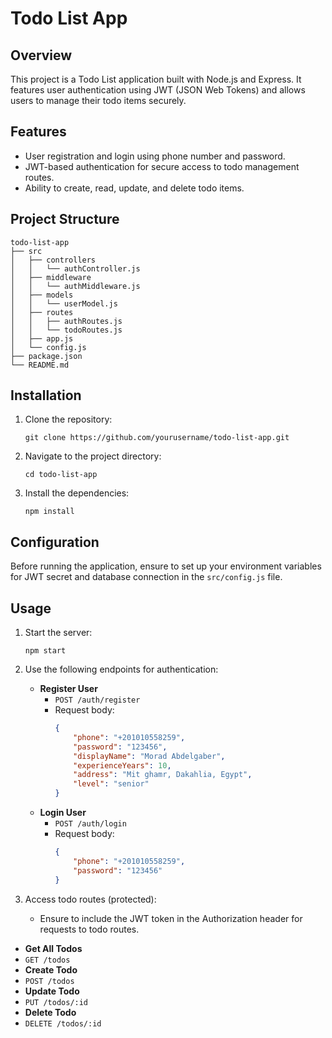 # Todo List App

## Overview
This project is a Todo List application built with Node.js and Express. It features user authentication using JWT (JSON Web Tokens) and allows users to manage their todo items securely.

## Features
- User registration and login using phone number and password.
- JWT-based authentication for secure access to todo management routes.
- Ability to create, read, update, and delete todo items.

## Project Structure
```
todo-list-app
├── src
│   ├── controllers
│   │   └── authController.js
│   ├── middleware
│   │   └── authMiddleware.js
│   ├── models
│   │   └── userModel.js
│   ├── routes
│   │   ├── authRoutes.js
│   │   └── todoRoutes.js
│   ├── app.js
│   └── config.js
├── package.json
└── README.md
```

## Installation
1. Clone the repository:
   ```
   git clone https://github.com/yourusername/todo-list-app.git
   ```
2. Navigate to the project directory:
   ```
   cd todo-list-app
   ```
3. Install the dependencies:
   ```
   npm install
   ```

## Configuration
Before running the application, ensure to set up your environment variables for JWT secret and database connection in the `src/config.js` file.

## Usage
1. Start the server:
   ```
   npm start
   ```
2. Use the following endpoints for authentication:
   - **Register User**
     - `POST /auth/register`
     - Request body:
       ```json
       {
           "phone": "+201010558259",
           "password": "123456",
           "displayName": "Morad Abdelgaber",
           "experienceYears": 10,
           "address": "Mit ghamr, Dakahlia, Egypt",
           "level": "senior"
       }
       ```
   - **Login User**
     - `POST /auth/login`
     - Request body:
       ```json
       {
           "phone": "+201010558259",
           "password": "123456"
       }
       ```

3. Access todo routes (protected):
   - Ensure to include the JWT token in the Authorization header for requests to todo routes.
- **Get All Todos**
- `GET /todos`
- **Create Todo**
- `POST /todos`
- **Update Todo**
- `PUT /todos/:id`
- **Delete Todo**
- `DELETE /todos/:id`